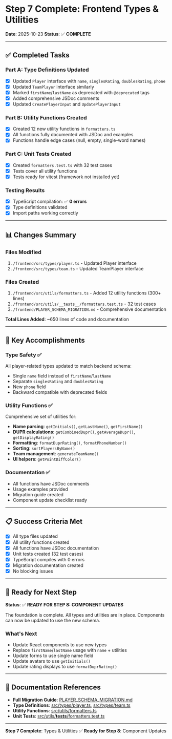 # Step 7 Complete: Frontend Types & Utilities

**Date**: 2025-10-23
**Status**: ✅ **COMPLETE**

---

## ✅ Completed Tasks

### Part A: Type Definitions Updated
- [x] Updated `Player` interface with `name`, `singlesRating`, `doublesRating`, `phone`
- [x] Updated `TeamPlayer` interface similarly
- [x] Marked `firstName`/`lastName` as deprecated with `@deprecated` tags
- [x] Added comprehensive JSDoc comments
- [x] Updated `CreatePlayerInput` and `UpdatePlayerInput`

### Part B: Utility Functions Created
- [x] Created 12 new utility functions in `formatters.ts`
- [x] All functions fully documented with JSDoc and examples
- [x] Functions handle edge cases (null, empty, single-word names)

### Part C: Unit Tests Created
- [x] Created `formatters.test.ts` with 32 test cases
- [x] Tests cover all utility functions
- [x] Tests ready for vitest (framework not installed yet)

### Testing Results
- [x] TypeScript compilation: ✅ **0 errors**
- [x] Type definitions validated
- [x] Import paths working correctly

---

## 📊 Changes Summary

### Files Modified
1. `/frontend/src/types/player.ts` - Updated Player interface
2. `/frontend/src/types/team.ts` - Updated TeamPlayer interface

### Files Created
1. `/frontend/src/utils/formatters.ts` - Added 12 utility functions (300+ lines)
2. `/frontend/src/utils/__tests__/formatters.test.ts` - 32 test cases
3. `/frontend/PLAYER_SCHEMA_MIGRATION.md` - Comprehensive documentation

**Total Lines Added**: ~650 lines of code and documentation

---

## 🎯 Key Accomplishments

### Type Safety ✅
All player-related types updated to match backend schema:
- Single `name` field instead of `firstName`/`lastName`
- Separate `singlesRating` and `doublesRating`
- New `phone` field
- Backward compatible with deprecated fields

### Utility Functions ✅
Comprehensive set of utilities for:
- **Name parsing**: `getInitials()`, `getLastName()`, `getFirstName()`
- **DUPR calculations**: `getCombinedDupr()`, `getAverageDupr()`, `getDisplayRating()`
- **Formatting**: `formatDuprRating()`, `formatPhoneNumber()`
- **Sorting**: `sortPlayersByName()`
- **Team management**: `generateTeamName()`
- **UI helpers**: `getPointDiffColor()`

### Documentation ✅
- All functions have JSDoc comments
- Usage examples provided
- Migration guide created
- Component update checklist ready

---

## 📋 Success Criteria Met

- [x] All type files updated
- [x] All utility functions created
- [x] All functions have JSDoc documentation
- [x] Unit tests created (32 test cases)
- [x] TypeScript compiles with 0 errors
- [x] Migration documentation created
- [x] No blocking issues

---

## 🚀 Ready for Next Step

**Status**: ✅ **READY FOR STEP 8: COMPONENT UPDATES**

The foundation is complete. All types and utilities are in place. Components can now be updated to use the new schema.

### What's Next
- Update React components to use new types
- Replace `firstName`/`lastName` usage with `name` + utilities
- Update forms to use single name field
- Update avatars to use `getInitials()`
- Update rating displays to use `formatDuprRating()`

---

## 📁 Documentation References

- **Full Migration Guide**: [PLAYER_SCHEMA_MIGRATION.md](./PLAYER_SCHEMA_MIGRATION.md)
- **Type Definitions**: [src/types/player.ts](./src/types/player.ts), [src/types/team.ts](./src/types/team.ts)
- **Utility Functions**: [src/utils/formatters.ts](./src/utils/formatters.ts)
- **Unit Tests**: [src/utils/__tests__/formatters.test.ts](./src/utils/__tests__/formatters.test.ts)

---

**Step 7 Complete**: Types & Utilities ✅
**Ready for Step 8**: Component Updates
